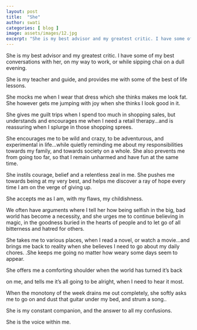 ```yaml
---
layout: post
title:  "She"
author: swati
categories: [ blog ]
image: assets/images/12.jpg
excerpt: "She is my best advisor and my greatest critic. I have some of my best conversations with her, on my way to work, or while sipping chai on a dull evening. She is my teacher and guide."
---
```


She is my best advisor and my greatest critic. I have some of my best conversations with her, on my way to work, or while sipping chai on a dull evening.

She is my teacher and guide, and provides me with some of the best of life lessons.

She mocks me when I wear that dress which she thinks makes me look fat. She however gets me jumping with joy when she thinks I look good in it.

She gives me guilt trips when I spend too much in shopping sales, but understands and encourages me when I need a retail therapy…and is reassuring when I splurge in those shopping sprees.

She encourages me to be wild and crazy, to be adventurous,  and experimental in life…while quietly reminding me about my responsibilities towards my family, and towards society on a whole. She also prevents me from going too far, so that I remain unharmed and have fun at the same time.

She instils courage, belief and a relentless zeal in me. She pushes me towards being at my very best, and helps me discover a ray of hope every time I am on the verge of giving up.

She accepts me as I am, with my flaws, my childishness.

We often have arguments where I tell her how being selfish in the big, bad world has become a necessity, and she urges me to continue believing in magic, in the goodness buried in the hearts of people and to let go of all bitterness and hatred for others.

She takes me to various places, when I read a novel, or watch a movie…and brings me back to reality when she believes I need to go about my daily chores. .She keeps me going no matter how weary some days seem to appear.

She offers me a comforting shoulder when the world has turned it’s back

on me, and tells me it’s all going to be alright, when I need to hear it most.

When the monotony of the week drains me out completely, she softly asks me to go on and dust that guitar under my bed, and strum a song..

She is  my constant companion, and the answer to all my confusions.

She is the voice within me.
